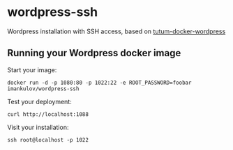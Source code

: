 wordpress-ssh
======================

Wordpress installation with SSH access, based on
[tutum-docker-wordpress](https://github.com/tutumcloud/tutum-docker-wordpress)

Running your Wordpress docker image
-----------------------------------

Start your image:

	docker run -d -p 1080:80 -p 1022:22 -e ROOT_PASSWORD=foobar imankulov/wordpress-ssh

Test your deployment:

	curl http://localhost:1088

Visit your installation:

    ssh root@localhost -p 1022
